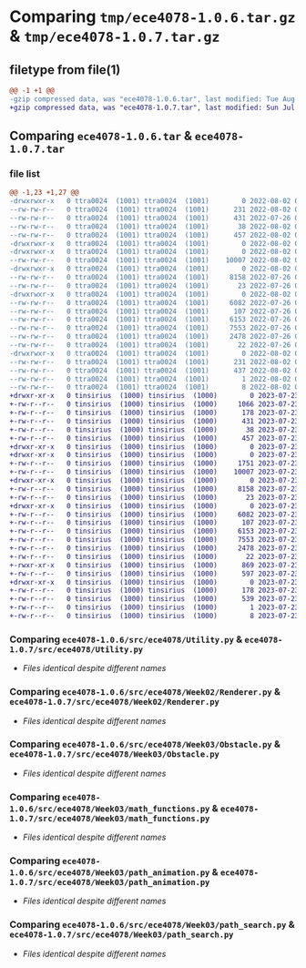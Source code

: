 # Comparing `tmp/ece4078-1.0.6.tar.gz` & `tmp/ece4078-1.0.7.tar.gz`

## filetype from file(1)

```diff
@@ -1 +1 @@
-gzip compressed data, was "ece4078-1.0.6.tar", last modified: Tue Aug  2 03:05:16 2022, max compression
+gzip compressed data, was "ece4078-1.0.7.tar", last modified: Sun Jul 23 04:01:22 2023, max compression
```

## Comparing `ece4078-1.0.6.tar` & `ece4078-1.0.7.tar`

### file list

```diff
@@ -1,23 +1,27 @@
-drwxrwxr-x   0 ttra0024  (1001) ttra0024  (1001)        0 2022-08-02 03:05:16.747373 ece4078-1.0.6/
--rw-rw-r--   0 ttra0024  (1001) ttra0024  (1001)      231 2022-08-02 03:05:16.747373 ece4078-1.0.6/PKG-INFO
--rw-rw-r--   0 ttra0024  (1001) ttra0024  (1001)      431 2022-07-26 04:01:13.000000 ece4078-1.0.6/README.md
--rw-rw-r--   0 ttra0024  (1001) ttra0024  (1001)       38 2022-08-02 03:05:16.747373 ece4078-1.0.6/setup.cfg
--rw-rw-r--   0 ttra0024  (1001) ttra0024  (1001)      457 2022-08-02 03:04:33.000000 ece4078-1.0.6/setup.py
-drwxrwxr-x   0 ttra0024  (1001) ttra0024  (1001)        0 2022-08-02 03:05:16.747373 ece4078-1.0.6/src/
-drwxrwxr-x   0 ttra0024  (1001) ttra0024  (1001)        0 2022-08-02 03:05:16.747373 ece4078-1.0.6/src/ece4078/
--rw-rw-r--   0 ttra0024  (1001) ttra0024  (1001)    10007 2022-08-02 03:04:27.000000 ece4078-1.0.6/src/ece4078/Utility.py
-drwxrwxr-x   0 ttra0024  (1001) ttra0024  (1001)        0 2022-08-02 03:05:16.747373 ece4078-1.0.6/src/ece4078/Week02/
--rw-rw-r--   0 ttra0024  (1001) ttra0024  (1001)     8158 2022-07-26 04:01:13.000000 ece4078-1.0.6/src/ece4078/Week02/Renderer.py
--rw-rw-r--   0 ttra0024  (1001) ttra0024  (1001)       23 2022-07-26 04:01:13.000000 ece4078-1.0.6/src/ece4078/Week02/__init__.py
-drwxrwxr-x   0 ttra0024  (1001) ttra0024  (1001)        0 2022-08-02 03:05:16.747373 ece4078-1.0.6/src/ece4078/Week03/
--rw-rw-r--   0 ttra0024  (1001) ttra0024  (1001)     6082 2022-07-26 04:01:13.000000 ece4078-1.0.6/src/ece4078/Week03/Obstacle.py
--rw-rw-r--   0 ttra0024  (1001) ttra0024  (1001)      107 2022-07-26 04:01:13.000000 ece4078-1.0.6/src/ece4078/Week03/__init__.py
--rw-rw-r--   0 ttra0024  (1001) ttra0024  (1001)     6153 2022-07-26 04:01:13.000000 ece4078-1.0.6/src/ece4078/Week03/math_functions.py
--rw-rw-r--   0 ttra0024  (1001) ttra0024  (1001)     7553 2022-07-26 04:01:13.000000 ece4078-1.0.6/src/ece4078/Week03/path_animation.py
--rw-rw-r--   0 ttra0024  (1001) ttra0024  (1001)     2478 2022-07-26 04:01:13.000000 ece4078-1.0.6/src/ece4078/Week03/path_search.py
--rw-rw-r--   0 ttra0024  (1001) ttra0024  (1001)       22 2022-07-26 04:01:13.000000 ece4078-1.0.6/src/ece4078/__init__.py
-drwxrwxr-x   0 ttra0024  (1001) ttra0024  (1001)        0 2022-08-02 03:05:16.747373 ece4078-1.0.6/src/ece4078.egg-info/
--rw-rw-r--   0 ttra0024  (1001) ttra0024  (1001)      231 2022-08-02 03:05:16.000000 ece4078-1.0.6/src/ece4078.egg-info/PKG-INFO
--rw-rw-r--   0 ttra0024  (1001) ttra0024  (1001)      437 2022-08-02 03:05:16.000000 ece4078-1.0.6/src/ece4078.egg-info/SOURCES.txt
--rw-rw-r--   0 ttra0024  (1001) ttra0024  (1001)        1 2022-08-02 03:05:16.000000 ece4078-1.0.6/src/ece4078.egg-info/dependency_links.txt
--rw-rw-r--   0 ttra0024  (1001) ttra0024  (1001)        8 2022-08-02 03:05:16.000000 ece4078-1.0.6/src/ece4078.egg-info/top_level.txt
+drwxr-xr-x   0 tinsirius  (1000) tinsirius  (1000)        0 2023-07-23 04:01:22.133200 ece4078-1.0.7/
+-rw-r--r--   0 tinsirius  (1000) tinsirius  (1000)     1066 2023-07-23 03:51:35.000000 ece4078-1.0.7/LICENSE
+-rw-r--r--   0 tinsirius  (1000) tinsirius  (1000)      178 2023-07-23 04:01:22.133200 ece4078-1.0.7/PKG-INFO
+-rw-r--r--   0 tinsirius  (1000) tinsirius  (1000)      431 2023-07-23 03:51:35.000000 ece4078-1.0.7/README.md
+-rw-r--r--   0 tinsirius  (1000) tinsirius  (1000)       38 2023-07-23 04:01:22.133200 ece4078-1.0.7/setup.cfg
+-rw-r--r--   0 tinsirius  (1000) tinsirius  (1000)      457 2023-07-23 04:00:42.000000 ece4078-1.0.7/setup.py
+drwxr-xr-x   0 tinsirius  (1000) tinsirius  (1000)        0 2023-07-23 04:01:22.133200 ece4078-1.0.7/src/
+drwxr-xr-x   0 tinsirius  (1000) tinsirius  (1000)        0 2023-07-23 04:01:22.133200 ece4078-1.0.7/src/ece4078/
+-rw-r--r--   0 tinsirius  (1000) tinsirius  (1000)     1751 2023-07-23 04:00:32.000000 ece4078-1.0.7/src/ece4078/NotebookChecker.py
+-rw-r--r--   0 tinsirius  (1000) tinsirius  (1000)    10007 2023-07-23 03:51:35.000000 ece4078-1.0.7/src/ece4078/Utility.py
+drwxr-xr-x   0 tinsirius  (1000) tinsirius  (1000)        0 2023-07-23 04:01:22.133200 ece4078-1.0.7/src/ece4078/Week02/
+-rw-r--r--   0 tinsirius  (1000) tinsirius  (1000)     8158 2023-07-23 03:51:35.000000 ece4078-1.0.7/src/ece4078/Week02/Renderer.py
+-rw-r--r--   0 tinsirius  (1000) tinsirius  (1000)       23 2023-07-23 03:51:35.000000 ece4078-1.0.7/src/ece4078/Week02/__init__.py
+drwxr-xr-x   0 tinsirius  (1000) tinsirius  (1000)        0 2023-07-23 04:01:22.133200 ece4078-1.0.7/src/ece4078/Week03/
+-rw-r--r--   0 tinsirius  (1000) tinsirius  (1000)     6082 2023-07-23 03:51:35.000000 ece4078-1.0.7/src/ece4078/Week03/Obstacle.py
+-rw-r--r--   0 tinsirius  (1000) tinsirius  (1000)      107 2023-07-23 03:51:35.000000 ece4078-1.0.7/src/ece4078/Week03/__init__.py
+-rw-r--r--   0 tinsirius  (1000) tinsirius  (1000)     6153 2023-07-23 03:51:35.000000 ece4078-1.0.7/src/ece4078/Week03/math_functions.py
+-rw-r--r--   0 tinsirius  (1000) tinsirius  (1000)     7553 2023-07-23 03:51:35.000000 ece4078-1.0.7/src/ece4078/Week03/path_animation.py
+-rw-r--r--   0 tinsirius  (1000) tinsirius  (1000)     2478 2023-07-23 03:51:35.000000 ece4078-1.0.7/src/ece4078/Week03/path_search.py
+-rw-r--r--   0 tinsirius  (1000) tinsirius  (1000)       22 2023-07-23 03:51:35.000000 ece4078-1.0.7/src/ece4078/__init__.py
+-rwxr-xr-x   0 tinsirius  (1000) tinsirius  (1000)      869 2023-07-23 03:51:35.000000 ece4078-1.0.7/src/ece4078/install_nginx
+-rw-r--r--   0 tinsirius  (1000) tinsirius  (1000)      597 2023-07-23 03:51:35.000000 ece4078-1.0.7/src/ece4078/nginx-meshcat-proxy.conf
+drwxr-xr-x   0 tinsirius  (1000) tinsirius  (1000)        0 2023-07-23 04:01:22.133200 ece4078-1.0.7/src/ece4078.egg-info/
+-rw-r--r--   0 tinsirius  (1000) tinsirius  (1000)      178 2023-07-23 04:01:22.000000 ece4078-1.0.7/src/ece4078.egg-info/PKG-INFO
+-rw-r--r--   0 tinsirius  (1000) tinsirius  (1000)      539 2023-07-23 04:01:22.000000 ece4078-1.0.7/src/ece4078.egg-info/SOURCES.txt
+-rw-r--r--   0 tinsirius  (1000) tinsirius  (1000)        1 2023-07-23 04:01:22.000000 ece4078-1.0.7/src/ece4078.egg-info/dependency_links.txt
+-rw-r--r--   0 tinsirius  (1000) tinsirius  (1000)        8 2023-07-23 04:01:22.000000 ece4078-1.0.7/src/ece4078.egg-info/top_level.txt
```

### Comparing `ece4078-1.0.6/src/ece4078/Utility.py` & `ece4078-1.0.7/src/ece4078/Utility.py`

 * *Files identical despite different names*

### Comparing `ece4078-1.0.6/src/ece4078/Week02/Renderer.py` & `ece4078-1.0.7/src/ece4078/Week02/Renderer.py`

 * *Files identical despite different names*

### Comparing `ece4078-1.0.6/src/ece4078/Week03/Obstacle.py` & `ece4078-1.0.7/src/ece4078/Week03/Obstacle.py`

 * *Files identical despite different names*

### Comparing `ece4078-1.0.6/src/ece4078/Week03/math_functions.py` & `ece4078-1.0.7/src/ece4078/Week03/math_functions.py`

 * *Files identical despite different names*

### Comparing `ece4078-1.0.6/src/ece4078/Week03/path_animation.py` & `ece4078-1.0.7/src/ece4078/Week03/path_animation.py`

 * *Files identical despite different names*

### Comparing `ece4078-1.0.6/src/ece4078/Week03/path_search.py` & `ece4078-1.0.7/src/ece4078/Week03/path_search.py`

 * *Files identical despite different names*

